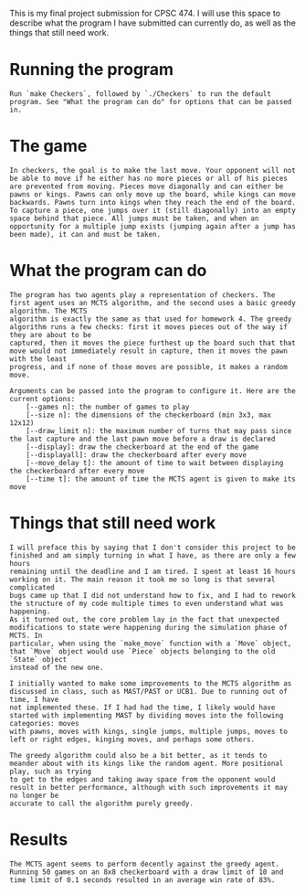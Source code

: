 This is my final project submission for CPSC 474. I will use this space to describe what the program I have submitted can currently do, as well as the things that
still need work.

# Running the program
    Run `make Checkers`, followed by `./Checkers` to run the default program. See "What the program can do" for options that can be passed in.

# The game
    In checkers, the goal is to make the last move. Your opponent will not be able to move if he either has no more pieces or all of his pieces are prevented from moving. Pieces move diagonally and can either be pawns or kings. Pawns can only move up the board, while kings can move backwards. Pawns turn into kings when they reach the end of the board. To capture a piece, one jumps over it (still diagonally) into an empty space behind that piece. All jumps must be taken, and when an opportunity for a multiple jump exists (jumping again after a jump has been made), it can and must be taken. 

# What the program can do
    The program has two agents play a representation of checkers. The first agent uses an MCTS algorithm, and the second uses a basic greedy algorithm. The MCTS
    algorithm is exactly the same as that used for homework 4. The greedy algorithm runs a few checks: first it moves pieces out of the way if they are about to be
    captured, then it moves the piece furthest up the board such that that move would not immediately result in capture, then it moves the pawn with the least
    progress, and if none of those moves are possible, it makes a random move.

    Arguments can be passed into the program to configure it. Here are the current options:
        [--games n]: the number of games to play
        [--size n]: the dimensions of the checkerboard (min 3x3, max 12x12)
        [--draw_limit n]: the maximum number of turns that may pass since the last capture and the last pawn move before a draw is declared
        [--display]: draw the checkerboard at the end of the game
        [--displayall]: draw the checkerboard after every move
        [--move_delay t]: the amount of time to wait between displaying the checkerboard after every move
        [--time t]: the amount of time the MCTS agent is given to make its move

# Things that still need work
    I will preface this by saying that I don't consider this project to be finished and am simply turning in what I have, as there are only a few hours
    remaining until the deadline and I am tired. I spent at least 16 hours working on it. The main reason it took me so long is that several complicated 
    bugs came up that I did not understand how to fix, and I had to rework the structure of my code multiple times to even understand what was happening.
    As it turned out, the core problem lay in the fact that unexpected modifications to state were happening during the simulation phase of MCTS. In 
    particular, when using the `make_move` function with a `Move` object, that `Move` object would use `Piece` objects belonging to the old `State` object
    instead of the new one.   

    I initially wanted to make some improvements to the MCTS algorithm as discussed in class, such as MAST/PAST or UCB1. Due to running out of time, I have
    not implemented these. If I had had the time, I likely would have started with implementing MAST by dividing moves into the following categories: moves
    with pawns, moves with kings, single jumps, multiple jumps, moves to left or right edges, kinging moves, and perhaps some others. 

    The greedy algorithm could also be a bit better, as it tends to meander about with its kings like the random agent. More positional play, such as trying
    to get to the edges and taking away space from the opponent would result in better performance, although with such improvements it may no longer be 
    accurate to call the algorithm purely greedy.

# Results
    The MCTS agent seems to perform decently against the greedy agent. Running 50 games on an 8x8 checkerboard with a draw limit of 10 and time limit of 0.1 seconds resulted in an average win rate of 83%. 